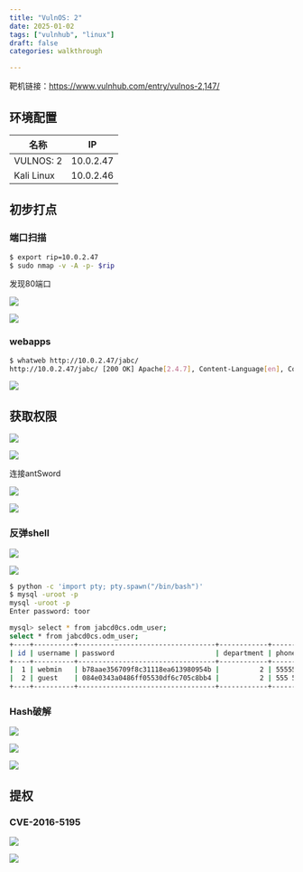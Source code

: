 ```yaml
---
title: "VulnOS: 2"
date: 2025-01-02
tags: ["vulnhub", "linux"]
draft: false
categories: walkthrough

---
```


靶机链接：<https://www.vulnhub.com/entry/vulnos-2,147/>

## 环境配置

| 名称       | IP        |
| ---------- | --------- |
| VULNOS: 2  | 10.0.2.47 |
| Kali Linux | 10.0.2.46 |


## 初步打点

### 端口扫描

```bash
$ export rip=10.0.2.47
$ sudo nmap -v -A -p- $rip
```

发现80端口

![](https://static.guyu.pro/VulnHub/147/1.webp)

![](https://static.guyu.pro/VulnHub/147/2.webp)

### webapps

```bash
$ whatweb http://10.0.2.47/jabc/
http://10.0.2.47/jabc/ [200 OK] Apache[2.4.7], Content-Language[en], Country[RESERVED][ZZ], Drupal, HTTPServer[Ubuntu Linux][Apache/2.4.7 (Ubuntu)], IP[10.0.2.47], JQuery, MetaGenerator[Drupal 7 (http://drupal.org)], PHP[5.5.9-1ubuntu4.14], Script[text/javascript], Title[JABC | Just Another Bioware Company], UncommonHeaders[x-generator], X-Powered-By[PHP/5.5.9-1ubuntu4.14] 
```

![](https://static.guyu.pro/VulnHub/147/3.webp)

## 获取权限

![](https://static.guyu.pro/VulnHub/147/5.webp)


![](https://static.guyu.pro/VulnHub/147/4.webp)

连接antSword

![](https://static.guyu.pro/VulnHub/147/6.webp)



![](https://static.guyu.pro/VulnHub/147/7.webp)

### 反弹shell

![](https://static.guyu.pro/VulnHub/147/8.webp)

![](https://static.guyu.pro/VulnHub/147/9.webp)

```bash
$ python -c 'import pty; pty.spawn("/bin/bash")' 
$ mysql -uroot -p
mysql -uroot -p
Enter password: toor

mysql> select * from jabcd0cs.odm_user;
select * from jabcd0cs.odm_user;
+----+----------+----------------------------------+------------+-------------+--------------------+-----------+------------+---------------+
| id | username | password                         | department | phone       | Email              | last_name | first_name | pw_reset_code |
+----+----------+----------------------------------+------------+-------------+--------------------+-----------+------------+---------------+
|  1 | webmin   | b78aae356709f8c31118ea613980954b |          2 | 5555551212  | webmin@example.com | min       | web        |               |
|  2 | guest    | 084e0343a0486ff05530df6c705c8bb4 |          2 | 555 5555555 | guest@example.com  | guest     | guest      | NULL          |
+----+----------+----------------------------------+------------+-------------+--------------------+-----------+------------+---------------+
```

### Hash破解
![](https://static.guyu.pro/VulnHub/147/10.webp)

![](https://static.guyu.pro/VulnHub/147/11.webp)

![](https://static.guyu.pro/VulnHub/147/12.webp)
## 提权
### CVE-2016-5195
![](https://static.guyu.pro/VulnHub/147/13.webp)

![](https://static.guyu.pro/VulnHub/147/14.webp)